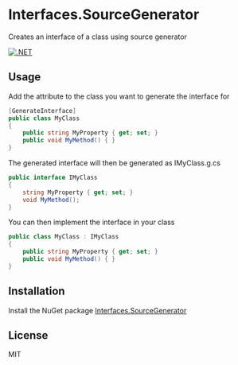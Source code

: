 # Interfaces.SourceGenerator
Creates an interface of a class using source generator

[![.NET](https://github.com/Frederik91/Interfaces.SourceGenerator/actions/workflows/dotnet.yml/badge.svg)](https://github.com/Frederik91/Interfaces.SourceGenerator/actions/workflows/dotnet.yml)

## Usage
Add the attribute to the class you want to generate the interface for
```csharp
[GenerateInterface]
public class MyClass
{
	public string MyProperty { get; set; }
	public void MyMethod() { }
}
```

The generated interface will then be generated as IMyClass.g.cs
```csharp
public interface IMyClass
{
	string MyProperty { get; set; }
	void MyMethod();
}
```

You can then implement the interface in your class
```csharp
public class MyClass : IMyClass
{
	public string MyProperty { get; set; }
	public void MyMethod() { }
}
```

## Installation
Install the NuGet package [Interfaces.SourceGenerator](https://www.nuget.org/packages/Interfaces.SourceGenerator/)

## License
MIT